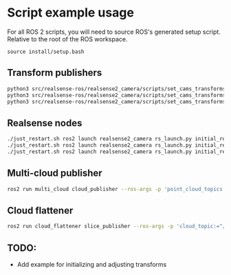 # Script example usage

For all ROS 2 scripts, you will need to source ROS's generated setup script. Relative to the root of the ROS workspace.
```
source install/setup.bash
```


## Transform publishers

```sh
python3 src/realsense-ros/realsense2_camera/scripts/set_cams_transforms.py world cam_1_depth_optical_frame --file '_cams_set_info_world_to_1'
python3 src/realsense-ros/realsense2_camera/scripts/set_cams_transforms.py world cam_2_depth_optical_frame --file '_cams_set_info_world_to_2'
python3 src/realsense-ros/realsense2_camera/scripts/set_cams_transforms.py world cam_4_depth_optical_frame --file '_cams_set_info_world_to_4'
```

## Realsense nodes

```sh
./just_restart.sh ros2 launch realsense2_camera rs_launch.py initial_reset:=true enable_pointcloud:=true base_depth_frame:=cam_1_link depth_optical_frame_id:=cam_1_depth_optical_frame serial_no:=f0221612 camera_name:=cam_1
./just_restart.sh ros2 launch realsense2_camera rs_launch.py initial_reset:=true enable_pointcloud:=true base_depth_frame:=cam_2_link depth_optical_frame_id:=cam_2_depth_optical_frame serial_no:=f0271635 camera_name:=cam_2
./just_restart.sh ros2 launch realsense2_camera rs_launch.py initial_reset:=true enable_pointcloud:=true base_depth_frame:=cam_4_link depth_optical_frame_id:=cam_4_depth_optical_frame serial_no:=f0246222 camera_name:=cam_4
```

## Multi-cloud publisher

```sh
ros2 run multi_cloud cloud_publisher --ros-args -p 'point_cloud_topics:=["/cam_1/depth/color/points", "/cam_2/depth/color/points", "cam_4/depth/color/points"]'
```

## Cloud flattener

```sh
ros2 run cloud_flattener slice_publisher --ros-args -p 'cloud_topic:="/multi_cloud"'
```

## TODO:

- Add example for initializing and adjusting transforms
